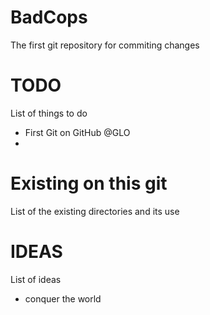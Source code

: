 # BadCops

The first git repository for commiting changes

# TODO
List of things to do
- First Git on GitHub @GLO
- 

# Existing on this git
List of the existing directories and its use

# IDEAS
List of ideas
- conquer the world
